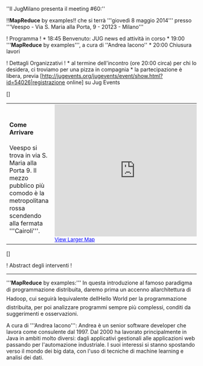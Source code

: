 ''Il JugMilano presenta il meeting #60:''

!!__MapReduce__ by examples!!
che si terrà '''giovedì 8 maggio 2014''' presso '''Veespo - Via S. Maria alla Porta, 9 - 20123 - Milano'''

! Programma !
	*  18:45 Benvenuto: JUG news ed attività in corso
	*  19:00 '''__MapReduce__ by examples''', a cura di ''Andrea Iacono''
	*  20:00 Chiusura lavori


! Dettagli Organizzativi !
	* al termine dell'incontro (ore 20:00 circa) per chi lo desidera, ci troviamo per una pizza in compagnia
	* la partecipazione è libera, previa [http://jugevents.org/jugevents/event/show.html?id=54026|registrazione online] su Jug Events

[<html>]
<table>
<tr>
<td width="30%">
<h4>Come Arrivare</h4>
Veespo si trova in via S. Maria alla Porta 9. Il mezzo pubblico più comodo è la metropolitana rossa scendendo alla fermata '''Cairoli'''.
</td>
<td>

<iframe width="425" height="350" frameborder="0" scrolling="no" marginheight="0" marginwidth="0" src="http://maps.google.it/maps?f=q&source=embed&hl=en&geocode=&q=via+santa+maria+alla+porta,+9+milano&aq=&sll=45.45801,9.177492&sspn=0.005095,0.008079&vpsrc=6&t=h&ie=UTF8&hq=&hnear=Via+Santa+Maria+alla+Porta,+9,+20123+Milano,+Lombardia&ll=45.468468,9.182768&spn=0.010896,0.022359&z=14&iwloc=A&output=embed"></iframe><br /><small><a href="http://maps.google.it/maps?f=q&source=embed&hl=en&geocode=&q=via+santa+maria+alla+porta,+9+milano&aq=&sll=45.45801,9.177492&sspn=0.005095,0.008079&vpsrc=6&t=h&ie=UTF8&hq=&hnear=Via+Santa+Maria+alla+Porta,+9,+20123+Milano,+Lombardia&ll=45.468468,9.182768&spn=0.010896,0.022359&z=14&iwloc=A" style="color:#0000FF;text-align:left">View Larger Map</a></small>
</td>
</tr>
</table>
[</html>]


! Abstract degli interventi !

----

'''__MapReduce__ by examples:'''
In questa introduzione al famoso paradigma di programmazione distribuita, daremo prima un accenno allarchitettura di Hadoop, cui seguirà lequivalente dellHello World per la programmazione distribuita, per poi analizzare programmi sempre più complessi, conditi da suggerimenti e osservazioni.


A cura di '''Andrea Iacono''':
Andrea è un senior software developer che lavora come consulente dal 1997. Dal 2000 ha lavorato principalmente in Java in ambiti molto diversi: dagli applicativi gestionali alle applicazioni web passando per l'automazione industriale. I suoi interessi si stanno spostando verso il mondo dei big data, con l'uso di tecniche di machine learning e analisi dei dati.
